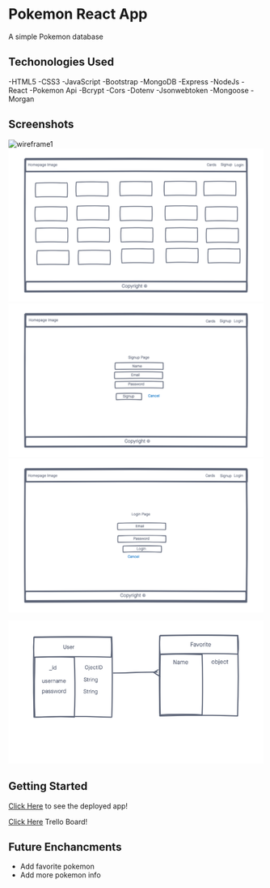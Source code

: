 # Pokemon React App

A simple Pokemon database

## Techonologies Used

-HTML5
-CSS3
-JavaScript
-Bootstrap
-MongoDB
-Express
-NodeJs
-React
-Pokemon Api
-Bcrypt
-Cors
-Dotenv
-Jsonwebtoken
-Mongoose
-Morgan

## Screenshots
![wireframe1](imgs/Pokemon-homepage-ss.png)
![wireframe2](imgs/CardsPage.png)
![wireframe3](imgs/Pokemon-signup-page.png)
![wireframe4](imgs/Pokemon-loginpage.png)

![ERD](imgs/ERD.png)

## Getting Started

[Click Here](https://pokemon-project-3-front.herokuapp.com/) to see the deployed app!

[Click Here](https://trello.com/b/A200ltUy/project-3) Trello Board!

## Future Enchancments
- Add favorite pokemon 
- Add more pokemon info
